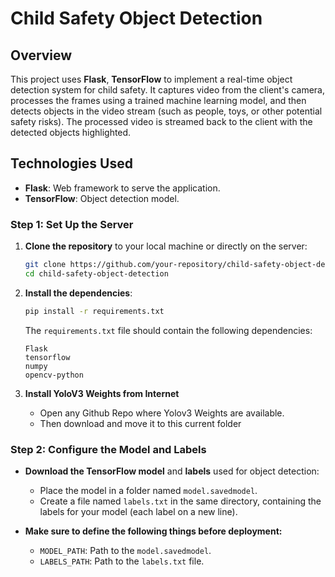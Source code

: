 # Child Safety Object Detection

## Overview

This project uses **Flask**, **TensorFlow** to implement a real-time object detection system for child safety. It captures video from the client's camera, processes the frames using a trained machine learning model, and then detects objects in the video stream (such as people, toys, or other potential safety risks). The processed video is streamed back to the client with the detected objects highlighted.

## Technologies Used

- **Flask**: Web framework to serve the application.
- **TensorFlow**: Object detection model.

### Step 1: Set Up the Server

1. **Clone the repository** to your local machine or directly on the server:
    ```bash
    git clone https://github.com/your-repository/child-safety-object-detection.git
    cd child-safety-object-detection
    ```

2. **Install the dependencies**:
    ```bash
    pip install -r requirements.txt
    ```

    The `requirements.txt` file should contain the following dependencies:
    ```
    Flask
    tensorflow
    numpy
    opencv-python
    ```
3. **Install YoloV3 Weights from Internet**

    - Open any Github Repo where Yolov3 Weights are available.
    - Then download and move it to this current folder

### Step 2: Configure the Model and Labels

- **Download the TensorFlow model** and **labels** used for object detection:
    - Place the model in a folder named `model.savedmodel`.
    - Create a file named `labels.txt` in the same directory, containing the labels for your model (each label on a new line).

- **Make sure to define the following things before deployment:**
    - `MODEL_PATH`: Path to the `model.savedmodel`.
    - `LABELS_PATH`: Path to the `labels.txt` file.
